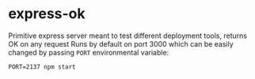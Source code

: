 # express-ok
Primitive express server meant to test different deployment tools, returns OK on any request
Runs by default on port 3000 which can be easily changed by passing `PORT` environmental variable:
```
PORT=2137 npm start
```
